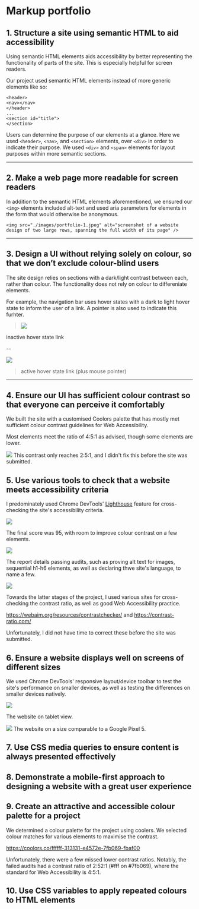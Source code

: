 # Markup portfolio

## 1. Structure a site using semantic HTML to aid accessibility

Using semantic HTML elements aids accessibility by better representing the functionality of parts of the site. This is especially helpful for screen readers. 

Our project used semantic HTML elements instead of more generic elements like so:

```html:
<header>
<nav></nav>
</header>
...
<section id="title">
</section>
```

Users can determine the purpose of our elements at a glance. Here we used `<header>`, `<nav>`, and `<section>` elements, over `<div>` in order to indicate their purpose. We used `<div>` and `<span>` elements for layout purposes within more semantic sections.

---

## 2. Make a web page more readable for screen readers

In addition to the semantic HTML elements aforementioned, we ensured our `<img>` elements included alt-text and used aria parameters for elements in the form that would otherwise be anonymous. 

```html!
<img src="./images/portfolio-1.jpeg" alt="screenshot of a website design of two large rows, spanning the full width of its page" />
```

---

## 3. Design a UI without relying solely on colour, so that we don’t exclude colour-blind users

The site design relies on sections with a dark/light contrast between each, rather than colour. The functionality does not rely on colour to differeniate elements. 

For example, the navigation bar uses hover states with a dark to light hover state to inform the user of a link. A pointer is also used to indicate this furhter. 


>![](https://i.imgur.com/t1cjITo.png)

inactive hover state link

--

![](https://i.imgur.com/0meEn0i.png)

> active hover state link (plus mouse pointer)

---

## 4. Ensure our UI has sufficient colour contrast so that everyone can perceive it comfortably

We built the site with a customised Coolors palette that has mostly met sufficient colour contrast guidelines for Web Accessibility. 

Most elements meet the ratio of 4:5:1 as advised, though some elements are lower. 

![](https://i.imgur.com/n2bvEMh.png)
This contrast only reaches 2:5:1, and I didn't fix this before the site was submitted. 



## 5. Use various tools to check that a website meets accessibility criteria

I predominately used Chrome DevTools' [Lighthouse](https://developer.chrome.com/docs/lighthouse/overview/#:~:text=It%20has%20audits%20for%20performance,how%20well%20the%20page%20did.) feature for cross-checking the site's accessibility criteria. 

![](https://i.imgur.com/gAaquAw.png)


The final score was 95, with room to improve colour contrast on a few elements. 

![](https://i.imgur.com/Pb0qzqr.png)

The report details passing audits, such as proving alt text for images, sequential h1-h6 elements, as well as declaring thwe site's language, to name a few. 

![](https://i.imgur.com/6Cx4LeW.png)


Towards the latter stages of the project, I used various sites for cross-checking the contrast ratio, as well as good Web Accessibility practice. 

https://webaim.org/resources/contrastchecker/
and
https://contrast-ratio.com/

Unfortunately, I did not have time to correct these before the site was submitted. 

## 6. Ensure a website displays well on screens of different sizes

We used Chrome DevTools' responsive layout/device toolbar to test the site's performance on smaller devices, as well as testing the differences on smaller devices natively. 

![](https://i.imgur.com/JTQHHtm.png)

The website on tablet view.

![](https://i.imgur.com/b5EAGGK.png)
The website on a size comparable to a Google Pixel 5. 


## 7. Use CSS media queries to ensure content is always presented effectively

## 8. Demonstrate a mobile-first approach to designing a website with a great user experience

## 9. Create an attractive and accessible colour palette for a project

We determined a colour palette for the project using coolers. We selected colour matches for various elements to maximise the contrast. 

https://coolors.co/ffffff-313131-e4572e-7fb069-fbaf00

Unfortunately, there were a few missed lower contrast ratios. Notably, the failed audits had a contrast ratio of 2:52:1 (#fff on #7fb069), where the standard for Web Accessibility is 4:5:1.  

## 10. Use CSS variables to apply repeated colours to HTML elements
